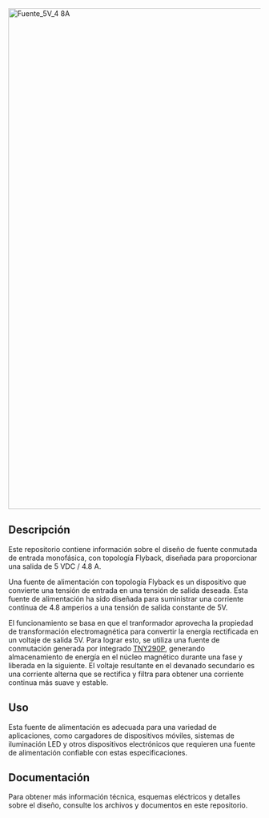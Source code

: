 
<img width="1000" alt="Fuente_5V_4 8A" src="https://github.com/AlanRavelo/Power_flyback_4.8A/assets/88397949/fb821288-8b77-4366-9bef-5bbf648218e7">


## Descripción

Este repositorio contiene información sobre el diseño de fuente conmutada de entrada monofásica, con topología Flyback, diseñada para proporcionar una salida de 5 VDC / 4.8 A.

Una fuente de alimentación con topología Flyback es un dispositivo que convierte una tensión de entrada en una tensión de salida deseada. Esta fuente de alimentación ha sido diseñada para suministrar una corriente continua de 4.8 amperios a una tensión de salida constante de 5V.

El funcionamiento se basa en que el tranformador aprovecha la propiedad de transformación electromagnética para convertir la energía rectificada en un voltaje de salida 5V. Para lograr esto, se utiliza una fuente de conmutación generada por integrado [TNY290P](https://www.power.com/sites/default/files/documents/tinyswitch-4_family_datasheetTW.pdf), generando almacenamiento de energía en el núcleo magnético durante una fase y liberada en la siguiente. El voltaje resultante en el devanado secundario es una corriente alterna que se rectifica y filtra para obtener una corriente continua más suave y estable.
 
## Uso

Esta fuente de alimentación es adecuada para una variedad de aplicaciones, como cargadores de dispositivos móviles, sistemas de iluminación LED y otros dispositivos electrónicos que requieren una fuente de alimentación confiable con estas especificaciones.

## Documentación

Para obtener más información técnica, esquemas eléctricos y detalles sobre el diseño, consulte los archivos y documentos en este repositorio.
